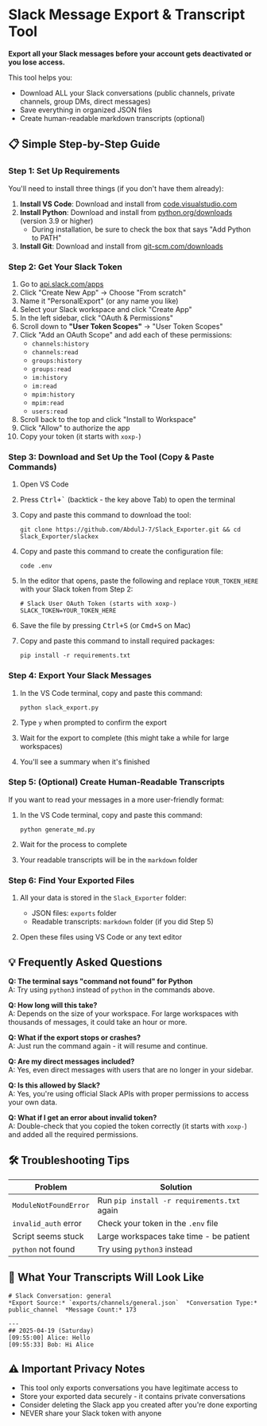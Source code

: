 # Slack Message Export & Transcript Tool

**Export all your Slack messages before your account gets deactivated or you lose access.**

This tool helps you:
- Download ALL your Slack conversations (public channels, private channels, group DMs, direct messages)
- Save everything in organized JSON files
- Create human-readable markdown transcripts (optional)

## 📋 Simple Step-by-Step Guide

### Step 1: Set Up Requirements

You'll need to install three things (if you don't have them already):

1. **Install VS Code**: Download and install from [code.visualstudio.com](https://code.visualstudio.com/)
2. **Install Python**: Download and install from [python.org/downloads](https://www.python.org/downloads/) (version 3.9 or higher)
   - During installation, be sure to check the box that says "Add Python to PATH"
3. **Install Git**: Download and install from [git-scm.com/downloads](https://git-scm.com/downloads)

### Step 2: Get Your Slack Token

1. Go to [api.slack.com/apps](https://api.slack.com/apps)
2. Click "Create New App" → Choose "From scratch"
3. Name it "PersonalExport" (or any name you like)
4. Select your Slack workspace and click "Create App"
5. In the left sidebar, click "OAuth & Permissions"
6. Scroll down to  **"User Token Scopes"** → "User Token Scopes"
7. Click "Add an OAuth Scope" and add each of these permissions:
   - `channels:history`
   - `channels:read`
   - `groups:history`
   - `groups:read`
   - `im:history`
   - `im:read`
   - `mpim:history`
   - `mpim:read`
   - `users:read`
8. Scroll back to the top and click "Install to Workspace"
9. Click "Allow" to authorize the app
10. Copy your token (it starts with `xoxp-`)



### Step 3: Download and Set Up the Tool (Copy & Paste Commands)

1. Open VS Code
2. Press <kbd>Ctrl+`</kbd> (backtick - the key above Tab) to open the terminal
3. Copy and paste this command to download the tool:
   ```
   git clone https://github.com/AbdulJ-7/Slack_Exporter.git && cd Slack_Exporter/slackex
   ```

4. Copy and paste this command to create the configuration file:
   ```
   code .env
   ```
   
5. In the editor that opens, paste the following and replace `YOUR_TOKEN_HERE` with your Slack token from Step 2:
   ```
   # Slack User OAuth Token (starts with xoxp-)
   SLACK_TOKEN=YOUR_TOKEN_HERE
   ```

6. Save the file by pressing <kbd>Ctrl+S</kbd> (or <kbd>Cmd+S</kbd> on Mac)

7. Copy and paste this command to install required packages:
   ```
   pip install -r requirements.txt
   ```

### Step 4: Export Your Slack Messages

1. In the VS Code terminal, copy and paste this command:
   ```
   python slack_export.py
   ```

2. Type `y` when prompted to confirm the export
3. Wait for the export to complete (this might take a while for large workspaces)
4. You'll see a summary when it's finished

### Step 5: (Optional) Create Human-Readable Transcripts

If you want to read your messages in a more user-friendly format:

1. In the VS Code terminal, copy and paste this command:
   ```
   python generate_md.py
   ```

2. Wait for the process to complete
3. Your readable transcripts will be in the `markdown` folder

### Step 6: Find Your Exported Files

1. All your data is stored in the `Slack_Exporter` folder:
   - JSON files: `exports` folder
   - Readable transcripts: `markdown` folder (if you did Step 5)
   
2. Open these files using VS Code or any text editor

## 💡 Frequently Asked Questions

**Q: The terminal says "command not found" for Python**  
A: Try using `python3` instead of `python` in the commands above.

**Q: How long will this take?**  
A: Depends on the size of your workspace. For large workspaces with thousands of messages, it could take an hour or more.

**Q: What if the export stops or crashes?**  
A: Just run the command again - it will resume and continue.

**Q: Are my direct messages included?**  
A: Yes, even direct messages with users that are no longer in your sidebar.

**Q: Is this allowed by Slack?**  
A: Yes, you're using official Slack APIs with proper permissions to access your own data.

**Q: What if I get an error about invalid token?**  
A: Double-check that you copied the token correctly (it starts with `xoxp-`) and added all the required permissions.

## 🛠️ Troubleshooting Tips

| Problem | Solution |
|---------|----------|
| `ModuleNotFoundError` | Run `pip install -r requirements.txt` again |
| `invalid_auth` error | Check your token in the `.env` file |
| Script seems stuck | Large workspaces take time - be patient |
| `python` not found | Try using `python3` instead |

## 📄 What Your Transcripts Will Look Like

```
# Slack Conversation: general
*Export Source:* `exports/channels/general.json`  *Conversation Type:* public_channel  *Message Count:* 173

---
## 2025-04-19 (Saturday)
[09:55:00] Alice: Hello
[09:55:33] Bob: Hi Alice
```

## ⚠️ Important Privacy Notes

- This tool only exports conversations you have legitimate access to
- Store your exported data securely - it contains private conversations
- Consider deleting the Slack app you created after you're done exporting
- NEVER share your Slack token with anyone